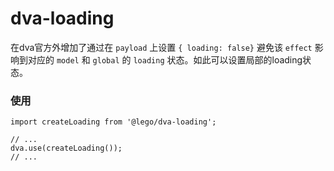 # dva-loading

在dva官方外增加了通过在 `payload` 上设置 `{ loading: false}` 避免该 `effect` 影响到对应的 `model` 和 `global` 的 `loading` 状态。如此可以设置局部的loading状态。

### 使用
```
import createLoading from '@lego/dva-loading';

// ...
dva.use(createLoading());
// ...
```